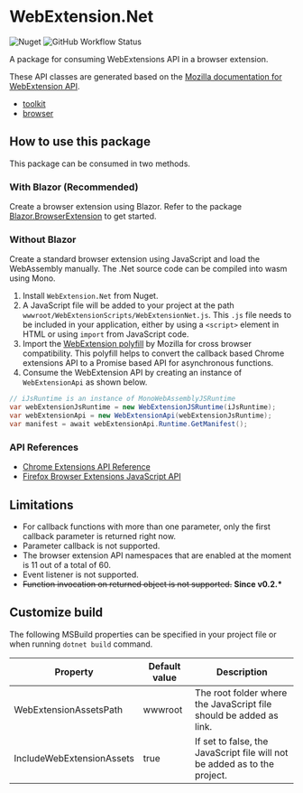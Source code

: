# WebExtension.Net
![Nuget](https://img.shields.io/nuget/v/WebExtension.Net?style=flat-square&color=blue)
![GitHub Workflow Status](https://img.shields.io/github/workflow/status/mingyaulee/WebExtension.Net/Build?style=flat-square&color=blue)

A package for consuming WebExtensions API in a browser extension.

These API classes are generated based on the [Mozilla documentation for WebExtension API](https://firefox-source-docs.mozilla.org/toolkit/components/extensions/webextensions/index.html).

- [toolkit](https://searchfox.org/mozilla-central/source/toolkit/components/extensions/ext-toolkit.json)
- [browser](https://searchfox.org/mozilla-central/source/browser/components/extensions/ext-browser.json)

## How to use this package
This package can be consumed in two methods.

### With Blazor (Recommended)
Create a browser extension using Blazor. Refer to the package [Blazor.BrowserExtension](https://github.com/mingyaulee/Blazor.BrowserExtension) to get started.

### Without Blazor
Create a standard browser extension using JavaScript and load the WebAssembly manually. The .Net source code can be compiled into wasm using Mono.

1. Install `WebExtension.Net` from Nuget.
2. A JavaScript file will be added to your project at the path `wwwroot/WebExtensionScripts/WebExtensionNet.js`. This `.js` file needs to be included in your  application, either by using a `<script>` element in HTML or using `import` from JavaScript code.
3. Import the [WebExtension polyfill](https://github.com/mozilla/webextension-polyfill) by Mozilla for cross browser compatibility. This polyfill helps to convert the callback based Chrome extensions API to a Promise based API for asynchronous functions.
4. Consume the WebExtension API by creating an instance of `WebExtensionApi` as shown below.

```csharp
// iJsRuntime is an instance of MonoWebAssemblyJSRuntime
var webExtensionJsRuntime = new WebExtensionJSRuntime(iJsRuntime);
var webExtensionApi = new WebExtensionApi(webExtensionJsRuntime);
var manifest = await webExtensionApi.Runtime.GetManifest();
```

### API References
- [Chrome Extensions API Reference](https://developer.chrome.com/docs/extensions/reference/)
- [Firefox Browser Extensions JavaScript API](https://developer.mozilla.org/en-US/docs/Mozilla/Add-ons/WebExtensions/API)

## Limitations

- For callback functions with more than one parameter, only the first callback parameter is returned right now.
- Parameter callback is not supported.
- The browser extension API namespaces that are enabled at the moment is 11 out of a total of 60.
- Event listener is not supported.
- ~~Function invocation on returned object is not supported.~~ __Since v0.2.*__

## Customize build

The following MSBuild properties can be specified in your project file or when running `dotnet build` command.

| Property                  | Default value | Description                                                               |
| ------------------------- | ------------- | ------------------------------------------------------------------------- |
| WebExtensionAssetsPath    | wwwroot       | The root folder where the JavaScript file should be added as link.        |
| IncludeWebExtensionAssets | true          | If set to false, the JavaScript file will not be added as to the project. |
